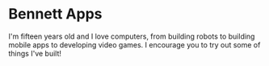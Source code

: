 # Bennett Apps
I'm fifteen years old and I love computers, from building robots to building mobile apps to developing video games. I encourage you to try out some of things I've built!
